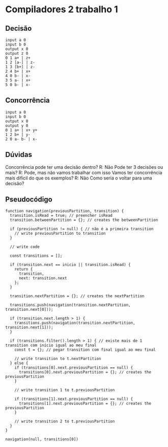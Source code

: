 # Compiladores 2 trabalho 1

## Decisão
```
input a 0
input b 0
output x 0
output z 0
0 1 a+ | z+
1 2 [a-] | z-
1 3 [b+] | z-
2 4 b+ | x+
4 0 b- | x-
3 5 a- | x+
5 0 b- | x-
```


## Concorrência
```
input a 0
input b 0
output x 0
output y 0
0 1 a+ | x+ y+
1 2 b+ | y-
2 0 a- b- | x-
```

## Dúvidas
Concorrência pode ter uma decisão dentro? R: Não
Pode ter 3 decisões ou mais? R: Pode, mas não vamos trabalhar com isso
Vamos ter concorrência mais difícil do que os exemplos? R: Não
Como seria o voltar para uma decisão?

## Pseudocódigo
```
function navigation(previousPartition, transition) {
  transition.isRead = true; // preencher isRead
  transition.betweenPartition = {}; // creates the betweenPartition

  if (previousPartition != null) { // não é a primeira transition
    // write previousPartition to transition
  }

  // write code

  const transitions = [];

  if (transition.next == inicio || transition.isRead) {
    return {
      transition,
      next: transition.next
    };
  }

  transition.nextPartition = {}; // creates the nextPartition

  transitions.push(navigation(transition.nextPartition, transition.next[0]));

  if (transition.next.length > 1) {
    transitions.push(navigation(transition.nextPartition, transition.next[1]));
  }

  if (transitions.filter().length > 1) { // existe mais de 1 transition com início igual ao meu final
    const t = {}; // pegar transition com final igual ao meu final

    // write transition to t.nextPartition
  } else {
    if (transitions[0].next.previousPartition == null) {
      transitions[0].next.previousPartition = {}; // creates the previousPartition
    }

    // write transition 1 to t.previousPartition

    if (transitions[1].next.previousPartition == null) {
      transitions[1].next.previousPartition = {}; // creates the previousPartition
    }

    // write transition 2 to t.previousPartition
  }
}

navigation(null, transitions[0])
```
